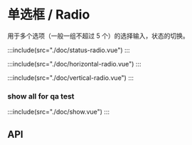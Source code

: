 # 单选框 / Radio

用于多个选项（一般一组不超过 5 个）的选择输入，状态的切换。

:::include(src="./doc/status-radio.vue")
:::

:::include(src="./doc/horizontal-radio.vue")
:::

:::include(src="./doc/vertical-radio.vue")
:::

### show all for qa test

:::include(src="./doc/show.vue")
:::

## API

<api-doc name="Radio" :doc="require('./api.json')"></api-doc>

<api-doc name="RadioGroup" :doc="require('../radio-group/api.json')"></api-doc>
